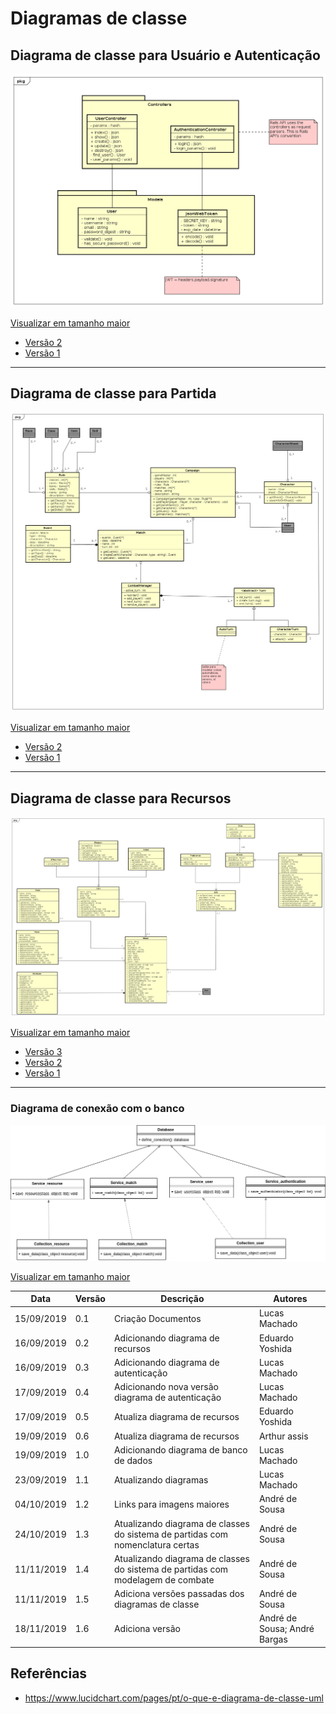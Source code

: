 # Diagramas de classe

## Diagrama de classe para Usuário e Autenticação

![diagrama de classe para classe ](../img/diagramas_de_classe/class_users_auth_v3.png)

[Visualizar em tamanho maior](../img/diagramas_de_classe/class_users_auth_v3.png)

- [Versão 2](../img/diagramas_de_classe/UML_usuario_V2.png)
- [Versão 1](../img/diagramas_de_classe/UML_usuario.png)


---

## Diagrama de classe para Partida

![diagrama de classe para classe ](../img/diagramas_de_classe/classes_match_v3.png)

[Visualizar em tamanho maior](../img/diagramas_de_classe/classes_match_v3.png)

- [Versão 2](../img/diagramas_de_classe/classes_match_v2.png)
- [Versão 1](../img/diagramas_de_classe/UML_partida.png)


---

## Diagrama de classe para Recursos

![diagrama de classe para classe ](../img/diagramas_de_classe/UML_recursos_V4.png)

[Visualizar em tamanho maior](../img/diagramas_de_classe/UML_recursos_V4.png)

- [Versão 3](../img/diagramas_de_classe/UML_recursos_V3.png)
- [Versão 2](../img/diagramas_de_classe/UML_recursos_V2.png)
- [Versão 1](../img/diagramas_de_classe/UML_recursos_V1.png)

---

<!-- ### Diagrama de classe para Autenticação

![ Versão 4 ](../img/diagramas_de_classe/UML_autenticacao_4.png)

[Visualizar em tamanho maior](../img/diagramas_de_classe/UML_autenticacao_4.png)

- [ Versão 3 ](../img/diagramas_de_classe/UML_autenticacao_3.png)
- [ Versão 2 ](../img/diagramas_de_classe/UML_autenticacao_2.png)
- [ Versão 1 ](../img/diagramas_de_classe/UML_autenticacao.png)

--- -->

### Diagrama de conexão com o banco

![ Versão 1 ](../img/diagramas_de_classe/UML_database.png)

[Visualizar em tamanho maior](../img/diagramas_de_classe/UML_database.png)


|**Data**|**Versão**|**Descrição**|**Autores**|
|--|--|--|--|
| 15/09/2019 | 0.1 | Criação Documentos | Lucas Machado |
| 16/09/2019 | 0.2 | Adicionando diagrama de recursos | Eduardo Yoshida |
| 16/09/2019 | 0.3 | Adicionando diagrama de autenticação | Lucas Machado |
| 17/09/2019 | 0.4 | Adicionando nova versão diagrama de autenticação | Lucas Machado |
| 17/09/2019 | 0.5 | Atualiza diagrama de recursos | Eduardo Yoshida |
| 19/09/2019 | 0.6 | Atualiza diagrama de recursos | Arthur assis |
| 19/09/2019 | 1.0 | Adicionando diagrama de banco de dados | Lucas Machado |
| 23/09/2019 | 1.1 | Atualizando diagramas | Lucas Machado |
| 04/10/2019 | 1.2 | Links para imagens maiores | André de Sousa |
| 24/10/2019 | 1.3 | Atualizando diagrama de classes do sistema de partidas com nomenclatura certas | André de Sousa |
| 11/11/2019 | 1.4 | Atualizando diagrama de classes do sistema de partidas com modelagem de combate | André de Sousa |
| 11/11/2019 | 1.5 | Adiciona versões passadas dos diagramas de classe | André de Sousa |
| 18/11/2019 | 1.6 | Adiciona versão | André de Sousa; André Bargas |



## Referências

* https://www.lucidchart.com/pages/pt/o-que-e-diagrama-de-classe-uml
